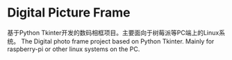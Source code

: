 # Digital Picture Frame
基于Python Tkinter开发的数码相框项目。主要面向于树莓派等PC端上的Linux系统。
The Digital photo frame project based on Python Tkinter. Mainly for raspberry-pi or other linux systems on the PC.
